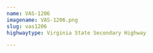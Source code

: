 ```yaml
---
name: VAS-1206
imagename: VAS-1206.png
slug: vas1206
highwaytype: Virginia State Secondary Highway

---
```

